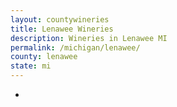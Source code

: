 ```yaml
---
layout: countywineries
title: Lenawee Wineries
description: Wineries in Lenawee MI
permalink: /michigan/lenawee/
county: lenawee
state: mi
---
```

-
